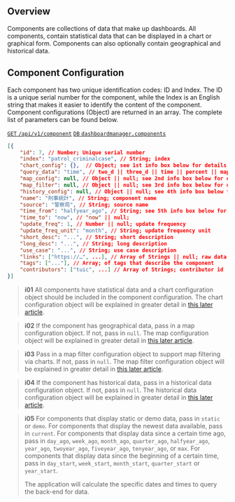 ## Overview

Components are collections of data that make up dashboards. All components, contain statistical data that can be displayed in a chart or graphical form. Components can also optionally contain geographical and historical data.

## Component Configuration

Each component has two unique identification codes: ID and Index. The ID is a unique serial number for the component, while the Index is an English string that makes it easier to identify the content of the component. Component configurations (Object) are returned in an array. The complete list of parameters can be found below.

[`GET` `/api/v1/component`](/back-end/component-config-apis) [`DB` `dashboardmanager.components`](/back-end/components-db)

```json
[{
    "id": 7, // Number; Unique serial number
    "index": "patrol_criminalcase", // String; index
	"chart_config": {},  // Object; see 1st info box below for details
	"query_data": "time", // two_d || three_d || time || percent || map_legend; chart data type
    "map_config": null, // Object || null; see 2nd info box below for details
	"map_filter": null, // Object || null; see 3rd info box below for details
	"history_config": null, // Object || null; see 4th info box below for details
    "name": "刑事統計", // String; component name
    "source": "警察局", // String; source name
    "time_from": "halfyear_ago", // String; see 5th info box below for details
    "time_to": "now", // "now" || null;
    "update_freq": 1, // Number || null; update frequency
    "update_freq_unit": "month", // String; update frequency unit
    "short_desc": "...", // String; short description
    "long_desc": "...", // String; long description
    "use_case": "...", // String; use case description
    "links": ["https://…", ...], // Array of Strings || null; raw data sources
    "tags": ["..."], // Array; of tags that describe the component
	"contributors": ["tuic", ...] // Array of Strings; contributor id
}]
```

> **i01**
> All components have statistical data and a chart configuration object should be included in the component configuration. The chart configuration object will be explained in greater detail in [this later article](/front-end/supported-chart-types#chart-config).

> **i02**
> If the component has geographical data, pass in a map configuration object. If not, pass in `null`. The map configuration object will be explained in greater detail in [this later article](/front-end/supported-map-types#map-config).

> **i03**
> Pass in a map filter configuration object to support map filtering via charts. If not, pass in `null`. The map filter configuration object will be explained in greater detail in [this later article](/front-end/map-filtering).

> **i04**
> If the component has historical data, pass in a historical data configuration object. If not, pass in `null`. The historical data configuration object will be explained in greater detail in [this later article](/front-end/history-data).

> **i05**
> For components that display static or demo data, pass in `static` or `demo`. For components that display the newest data available, pass in `current`. For components that display data since a certain time ago, pass in `day_ago`, `week_ago`, `month_ago`, `quarter_ago`, `halfyear_ago`, `year_ago`, `twoyear_ago`, `fiveyear_ago`, `tenyear_ago`, or `max`. For components that display data since the beginning of a certain time, pass in `day_start`, `week_start`, `month_start`, `quarter_start` or `year_start`.
>
> The application will calculate the specific dates and times to query the back-end for data.
